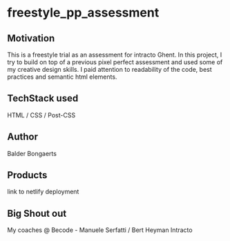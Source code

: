 # freestyle_pp_assessment

## Motivation
This is a freestyle trial as an assessment for intracto Ghent. In this project, I try to build on top of a previous 
pixel perfect assessment and used some of my creative design skills. I paid attention to readability of the code, 
best practices and semantic html elements.
## TechStack used
HTML / CSS / Post-CSS
## Author
Balder Bongaerts
## Products
link to netlify deployment

## Big Shout out
My coaches @ Becode - Manuele Serfatti / Bert Heyman
Intracto 
